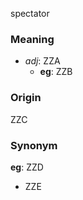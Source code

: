 spectator
### Meaning
+ _adj_: ZZA
    + __eg__: ZZB

### Origin

ZZC

### Synonym

__eg__: ZZD

+ ZZE


